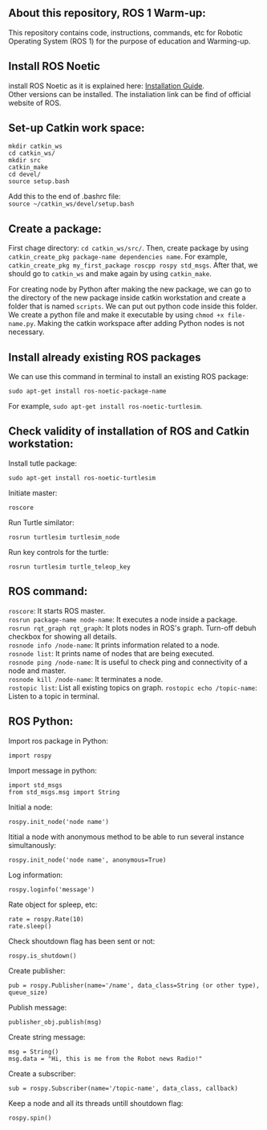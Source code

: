 ## About this repository, ROS 1 Warm-up:
This repository contains code, instructions, commands, etc for Robotic Operating System (ROS 1) for the purpose of education and Warming-up.


## Install ROS Noetic
install ROS Noetic as it is explained here: [Installation Guide](http://wiki.ros.org/noetic/Installation/Ubuntu).<br />
Other versions can be installed. The instaliation link can be find of official website of ROS.

## Set-up Catkin work space:
```
mkdir catkin_ws
cd catkin_ws/
mkdir src
catkin_make
cd devel/
source setup.bash
```

Add this to the end of .bashrc file:<br />
`source ~/catkin_ws/devel/setup.bash`<br />

## Create a package:<br />
First chage directory: `cd catkin_ws/src/`. Then, create package by using `catkin_create_pkg package-name dependencies name`. For example, `catkin_create_pkg my_first_package roscpp rospy std_msgs`. After that, we should go to `catkin_ws` and make again by using `catkin_make`.<br />

For creating node by Python after making the new package, we can go to the directory of the new package inside catkin workstation and create a folder that is named `scripts`. We can put out python code inside this folder. We create a python file and make it executable by using `chmod +x file-name.py`. Making the catkin workspace after adding Python nodes is not necessary.


## Install already existing ROS packages
We can use this command in terminal to install an existing ROS package:
```
sudo apt-get install ros-noetic-package-name
```

For example, `sudo apt-get install ros-noetic-turtlesim`.

## Check validity of installation of ROS and Catkin workstation:
Install tutle package:
```
sudo apt-get install ros-noetic-turtlesim
```
Initiate master:
```
roscore
```
Run Turtle similator:
```
rosrun turtlesim turtlesim_node
```
Run key controls for the turtle:
```
rosrun turtlesim turtle_teleop_key
```


## ROS command:
`roscore`: It starts ROS master.<br />
`rosrun package-name node-name`: It executes a node inside a package.<br />
`rosrun rqt_graph rqt_graph`: It plots nodes in ROS's graph. Turn-off debuh checkbox for showing all details.<br />
`rosnode info /node-name`: It prints information related to a node.<br />
`rosnode list`: It prints name of nodes that are being executed.<br />
`rosnode ping /node-name`: It is useful to check ping and connectivity of a node and master.<br />
`rosnode kill /node-name`: It terminates a node.<br />
`rostopic list`: List all existing topics on graph.
`rostopic echo /topic-name`: Listen to a topic in terminal. 

## ROS Python:
Import ros package in Python:
```
import rospy
```

Import message in python:
```
import std_msgs
from std_msgs.msg import String
```

Initial a node:
```
rospy.init_node('node name')
```
Ititial a node with anonymous method to be able to run several instance simultanously:
```
rospy.init_node('node name', anonymous=True)
```

Log information:
```
rospy.loginfo('message')
```

Rate object for spleep, etc:
```
rate = rospy.Rate(10)
rate.sleep()
```

Check shoutdown flag has been sent or not:
```
rospy.is_shutdown()
```

Create publisher:
```
pub = rospy.Publisher(name='/name', data_class=String (or other type), queue_size)
```

Publish message:
```
publisher_obj.publish(msg)
```

Create string message:
```
msg = String()
msg.data = "Hi, this is me from the Robot news Radio!"
```

Create a subscriber:
```
sub = rospy.Subscriber(name='/topic-name', data_class, callback)
```

Keep a node and all its threads untill shoutdown flag:
```
rospy.spin()
```
